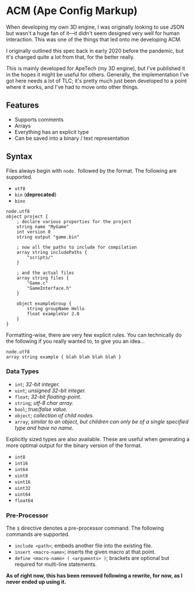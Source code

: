 # ACM (Ape Config Markup)

When developing my own 3D engine, I was originally looking to use JSON but wasn't a huge fan of it—it didn't seem designed very well for human interaction. This was one of the things that led onto me developing ACM.

I originally outlined this spec back in early 2020 before the pandemic, but it's changed quite a lot from that, for the better really.

This is mainly developed for ApeTech (my 3D engine), but I've published it in the hopes it might be useful for others. Generally, the implementation I've got here needs a lot of TLC; it's pretty much just been developed to a point where it works, and I've had to move onto other things.

## Features
* Supports comments
* Arrays
* Everything has an explicit type
* Can be saved into a binary / text representation

## Syntax

Files always begin with `node.` followed by the format. The following
are supported.

- `utf8`
- `bin` (**deprecated**)
- `binx`

``` 
node.utf8
object project {
    ; declare various properties for the project
    string name "MyGame"
    int version 0
    string output "game.bin"

    ; now all the paths to include for compilation
    array string includePaths {
        "scripts/"
    }

    ; and the actual files
    array string files {
        "Game.c"
        "GameInterface.h"
    }
    
    object exampleGroup {
        string groupName Hello
        float exampleVar 2.0
    }
}
```

Formatting-wise, there are very few explicit rules. You can technically do the following if you really wanted to, to give you an idea...

``` 
node.utf8
array string example { blah blah blah blah }
```

### Data Types

- `int`; *32-bit integer.*
- `uint`; *unsigned 32-bit integer.*
- `float`; *32-bit floating-point.*
- `string`; *utf-8 char array.*
- `bool`; *true/false value.*
- `object`; *collection of child nodes.*
- `array`; *similar to an object, but children can only be of a
  single specified type and have no name.*

Explicitly sized types are also available. These are useful when
generating a more optimal output for the binary version of the format.

- `int8`
- `int16`
- `int64`
- `uint8`
- `uint16`
- `uint32`
- `uint64`
- `float64`

### Pre-Processor

The `$` directive denotes a pre-processor command. The following commands are supported.

- `include <path>`; embeds another file into the existing file.
- `insert <macro-name>`; inserts the given macro at that point.
- `define <macro-name> ( <arguments> )`; brackets are optional but required for multi-line statements.

**As of right now, this has been removed following a rewrite, for now, as I never ended up using it.**

